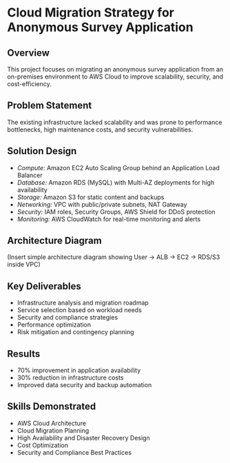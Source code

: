 # Cloud Migration Strategy for Anonymous Survey Application

## Overview
This project focuses on migrating an anonymous survey application from an on-premises environment to AWS Cloud to improve scalability, security, and cost-efficiency.

## Problem Statement
The existing infrastructure lacked scalability and was prone to performance bottlenecks, high maintenance costs, and security vulnerabilities.

## Solution Design
- *Compute:* Amazon EC2 Auto Scaling Group behind an Application Load Balancer
- *Database:* Amazon RDS (MySQL) with Multi-AZ deployments for high availability
- *Storage:* Amazon S3 for static content and backups
- *Networking:* VPC with public/private subnets, NAT Gateway
- *Security:* IAM roles, Security Groups, AWS Shield for DDoS protection
- *Monitoring:* AWS CloudWatch for real-time monitoring and alerts

## Architecture Diagram
(Insert simple architecture diagram showing User → ALB → EC2 → RDS/S3 inside VPC)

## Key Deliverables
- Infrastructure analysis and migration roadmap
- Service selection based on workload needs
- Security and compliance strategies
- Performance optimization
- Risk mitigation and contingency planning

## Results
- 70% improvement in application availability
- 30% reduction in infrastructure costs
- Improved data security and backup automation

## Skills Demonstrated
- AWS Cloud Architecture
- Cloud Migration Planning
- High Availability and Disaster Recovery Design
- Cost Optimization
- Security and Compliance Best Practices